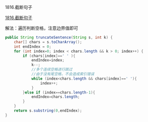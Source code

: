 1816.截断句子

[1816.截断句子](https://leetcode-cn.com/problems/truncate-sentence/)

解法：遍历判断空格，注意边界值即可

```java
public String truncateSentence(String s, int k) {
    char[] chars = s.toCharArray();
    int endIndex = 0;
    for (int index=0; index < chars.length && k > 0; index++) {
        if (chars[index]==' ' ){
            endIndex=index;
            k--;
            //多个连续空格进行跳过
            //由于没有尾空格，不会造成索引错误
            while (index<chars.length && chars[index]==' '){
                index++;
            }
        }else if (index==chars.length-1){
            endIndex=chars.length;
        }
    }
    return s.substring(0,endIndex);
}
```

